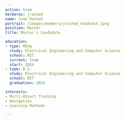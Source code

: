```yaml
---
active: true
kerberos: jrached
name: Juan Rached
portrait: /images/members/jrached_headshot.jpeg
position: Master
title: Master's Candidate

education:
- type: MEng
  study: Electrical Engineering and Computer Science
  school: MIT
  current: true
  start: 2024 
- type: B.S.
  study: Electrical Engineering and Computer Science
  school: MIT
  graduation: 2024 

interests:
- Multi-Object Tracking 
- Navigation
- Learning Methods 

--- 
```

